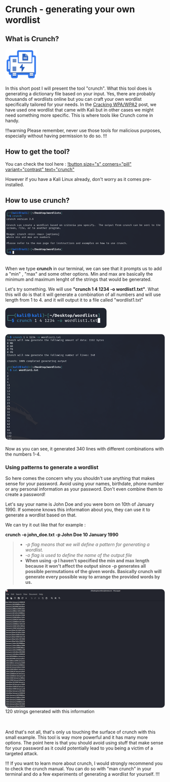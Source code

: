 # Crunch - generating your own wordlist


## What is Crunch?

<img src="/static/crunch.svg" style="border-radius: 10px; width: 20%;"/>

In this short post I will present the tool "crunch". What this tool does is generating a dictionary file based on your input. Yes, there are probably thousands of wordlists online but you can craft your own wordlist specifically tailored for your needs. In the [Cracking WPA/WPA2](/Simulated-Attacks/Network-and-Wireless-Attacks/crackingwpa) post, we have used one wordlist that came with Kali but in other cases we might need something more specific. This is where tools like Crunch come in handy.

!!!warning 
Please remember, never use those tools for malicious purposes, especially without having permission to do so.
!!!

## How to get the tool?

You can check the tool here : [!button size="s" corners="pill" variant="contrast" text="crunch"](https://www.kali.org/tools/crunch/) 

However if you have a Kali Linux already, don't worry as it comes pre-installed. 

## How to use crunch?

<img src="/static/crunch1.png" style="border-radius: 10px"/>
<br></br>

When we type **crunch** in our terminal, we can see that it prompts us to add a "min" , "max" and some other options. Min and max are basically the minimum and maximum lenght of the strings that would be generated.

Let's try something. We will use **"crunch 1 4 1234 -o wordlist1.txt"**. What this will do is that it will generate a combination of all numbers and will use length from 1 to 4. and it will output it to a file called "wordlist1.txt"
<br></br>
<img src="/static/crunch2.png" style="border-radius: 10px"/>
<br></br>
<img src="/static/crunch3.png" style="border-radius: 10px"/>
<br></br>
Now as you can see, it generated 340 lines with different combinations with the numbers 1-4.

### Using patterns to generate a wordlist

So here comes the concern why you shouldn't use anything that makes sense for your password. Avoid using your names, birthdate, phone number or any personal information as your password. Don't even combine them to create a password! 

Let's say your name is John Doe and you were born on 10th of January 1990. If someone knows this information about you, they can use it to generate a wordlist based on that.

We can try it out like that for example :

**crunch  -o john_doe.txt -p John Doe 10 January 1990**

> - *-p flag means that we will define a pattern for generating a wordlist.*
> - *-o flag is used to define the name of the output file*
> - **When using -p I haven't specified the min and max length because it won't affect the output since -p generates all possible permutations of the given words. Basically crunch will generate every possible way to arrange the provided words by us.**

<img src="/static/crunch4.png" style="border-radius: 10px"/>
120 strings generated with this information

<br></br>
And that's not all, that's only us touching the surface of crunch with this small example. This tool is way more powerful and it has many more options. The point here is that you should avoid using stuff that make sense for your password as it could potentially lead to you being a victim of a targeted attack.

!!!
If you want to learn more about crunch, I would strongly recommend you to check the crunch manual. You can do so with "man crunch" in your terminal and do a few experiments of generating a wordlist for yourself. 
!!!